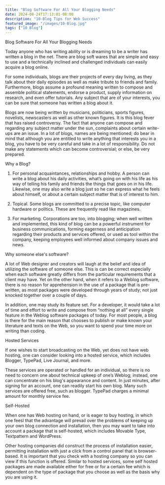 ```yaml
---
title: "Blog Software For All Your Blogging Needs"
date: 2024-08-24T17:13:01-08:00
description: "10-Blog Tips for Web Success"
featured_image: "/images/10-Blog.jpg"
tags: ["10 Blog"]
---
```


Blog Software For All Your Blogging Needs

Today anyone who has writing ability or is dreaming to be a writer has written a blog in the net. There are blog soft wares that are simple and easy to use and a technically inclined and challenged individuals can easily acquire a blog online. 

For some individuals, blogs are their projects of every day living, as they talk about their daily episodes as well as make tribute to friends and family. Furthermore, blogs assume a profound meaning written to compose and assemble political statements, endorse a product, supply information on research, and even offer tutorials. Any subject that are of your interests, you can be sure that someone has written a blog about it.

Blogs are now being written by musicians, politicians, sports figures, novelists, newscasters as well as other known figures. It is this blog fever that has raised controversy. The fact that anyone can compose and regarding any subject matter under the sun, complaints about certain write-ups are an issue. In a lot of blogs, names are being mentioned; do bear in mind that although you are entitled to write anything that interests you in a blog, you have to be very careful and take in a lot of responsibility. Do not make any statements which can become controversial; or else, be very prepared.

Why a Blog?

1.	For personal acquaintances, relationships and hobby. A person can write a blog about his daily activities, what’s going on with his life as his way of telling his family and friends the things that goes on in his life. Likewise, one may also write a blog just so he can express what he feels about himself, or about a certain subject matter that is of interest to him.

2.	Topical. Some blogs are committed to a precise topic, like computer hardware or politics. These are frequently read like magazines. 

3.	For marketing.  Corporations are too, into blogging; when well written and implemented, this kind of blog can be a powerful instrument for business communications, forming eagerness and anticipation regarding their products and services offered, or used as tool within the company, keeping employees well informed about company issues and news.

Why someone else's software?

A lot of Web designer and creators will laugh at the belief and idea of utilizing the software of someone else. This is can be correct especially when each software greatly differs from the particular requirements that a client may have. Yet on the other hand, when it refers to a Weblog software, there is no reason for apprehension in the use of a package that is pre-written, as most packages were developed through years of study; not just knocked together over a couple of days.

In addition, one may study its feature set. For a developer, it would take a lot of time and effort to write and compose from “nothing at all” every single feature in the Weblog software packages of today. For most people, a blog is there for the main reason that chooses to publish or make known your literature and texts on the Web, so you want to spend your time more on writing than coding.

Hosted Services

If one wishes to start broadcasting on the Web, yet does not have web hosting, one can consider looking into a hosted service, which includes Blogger, TypePad, Live Journal, and more. 

These services are operated or handled for an individual, so there is no need to concern one about technical upkeep of one’s Weblog; instead, one can concentrate on his blog's appearance and content. In just minutes, after signing for an account, one can readily start his own blog.  Many such services are offered free, such as blogger.  TypePad charges a minimal amount for monthly service fee. 

Self-Hosted

When one has Web hosting on hand, or is eager to buy hosting, in which one feesl that the advantage will prevail over the problems of keeping up your own blog connection and installation, then you may want to take into account a package that is self-hosted, which includes Movable Type, Textpattern and WordPress. 

Other hosting companies did construct the process of installation easier, permitting installation with just a click from a control panel that is browser-based. It is important that you check with a hosting company so you can view if this function is offered. Similar to hosted services, some self hosted packages are made available either for free or for a certain fee which is dependent on the type of package that you choose as well as the basis why you are using it. 


